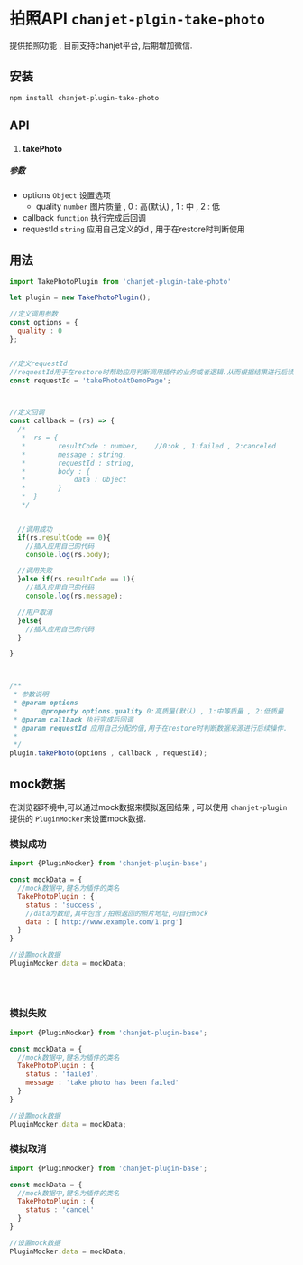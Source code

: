 # 拍照API `chanjet-plgin-take-photo`

提供拍照功能 , 目前支持chanjet平台, 后期增加微信.



## 安装

```
npm install chanjet-plugin-take-photo
```





## API



1. #### takePhoto

##### 参数

- options `Object` 设置选项
  - quality `number` 图片质量 , 0 : 高(默认) , 1 : 中 , 2 : 低
- callback `function` 执行完成后回调
- requestId `string` 应用自己定义的id , 用于在restore时判断使用





## 用法

```javascript
import TakePhotoPlugin from 'chanjet-plugin-take-photo'

let plugin = new TakePhotoPlugin();

//定义调用参数
const options = {
  quality : 0
};


//定义requestId 
//requestId用于在restore时帮助应用判断调用插件的业务或者逻辑.从而根据结果进行后续操作
const requestId = 'takePhotoAtDemoPage';



//定义回调
const callback = (rs) => {
  /*
   *  rs = {
   *		resultCode : number,	//0:ok , 1:failed , 2:canceled
   *		message : string,	
   *		requestId : string,
   *		body : {
   *			data : Object
   *		}
   *  }
   */


  //调用成功
  if(rs.resultCode == 0){
	//插入应用自己的代码
    console.log(rs.body);

  //调用失败
  }else if(rs.resultCode == 1){
  	//插入应用自己的代码
    console.log(rs.message);

  //用户取消
  }else{
  	//插入应用自己的代码
  }

}



/**
 * 参数说明
 * @param options
 *      @property options.quality 0:高质量(默认) , 1:中等质量 , 2:低质量
 * @param callback 执行完成后回调
 * @param requestId 应用自己分配的值,用于在restore时判断数据来源进行后续操作.
 *
 */
plugin.takePhoto(options , callback , requestId);
```




## mock数据

在浏览器环境中,可以通过mock数据来模拟返回结果 , 可以使用 `chanjet-plugin` 提供的 `PluginMocker`来设置mock数据.



### 模拟成功

```javascript
import {PluginMocker} from 'chanjet-plugin-base';

const mockData = {
  //mock数据中,键名为插件的类名
  TakePhotoPlugin : {
    status : 'success',
    //data为数组,其中包含了拍照返回的照片地址,可自行mock
    data : ['http://www.example.com/1.png']
  }
}

//设置mock数据
PluginMocker.data = mockData;
  
  
  
```



### 模拟失败

```javascript
import {PluginMocker} from 'chanjet-plugin-base';

const mockData = {
  //mock数据中,键名为插件的类名
  TakePhotoPlugin : {
    status : 'failed',
    message : 'take photo has been failed'
  }
}

//设置mock数据
PluginMocker.data = mockData;
```



### 模拟取消

```javascript
import {PluginMocker} from 'chanjet-plugin-base';

const mockData = {
  //mock数据中,键名为插件的类名
  TakePhotoPlugin : {
    status : 'cancel'
  }
}

//设置mock数据
PluginMocker.data = mockData;
```





